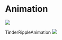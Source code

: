 # Animation

![](https://github.com/zdrjsonn/Animation/blob/master/TabBarItemAnimation/tabBarItemAnimation.gif)

TinderRippleAnimation
![](https://github.com/zdrjsonn/Animation/blob/master/TinderRippleAnimation/TinderRippleAnimation.gif)


